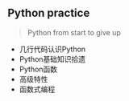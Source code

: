 ## Python practice

> Python from start to give up

- 几行代码认识Python
- Python基础知识拾遗
- Python函数
- 高级特性
- 函数式编程
